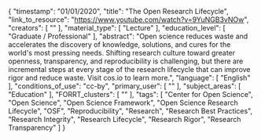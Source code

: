 {
    "timestamp": "01/01/2020",
    "title": "The Open Research Lifecycle",
    "link_to_resource": "https://www.youtube.com/watch?v=9YuNGB3vNOw",
    "creators": [
        ""
    ],
    "material_type": [
        "Lecture"
    ],
    "education_level": [
        "Graduate / Professional"
    ],
    "abstract": "Open science reduces waste and accelerates the discovery of knowledge, solutions, and cures for the world's most pressing needs. Shifting research culture toward greater openness, transparency, and reproducibility is challenging, but there are incremental steps at every stage of the research lifecycle that can improve rigor and reduce waste. Visit cos.io to learn more.",
    "language": [
        "English"
    ],
    "conditions_of_use": "cc-by",
    "primary_user": [
        ""
    ],
    "subject_areas": [
        "Education"
    ],
    "FORRT_clusters": [
        ""
    ],
    "tags": [
        "Center for Open Science",
        "Open Science",
        "Open Science Framework",
        "Open Science Research Lifecycle",
        "OSF",
        "Reproducibility",
        "Research",
        "Research Best Practices",
        "Research Integrity",
        "Research Lifecycle",
        "Research Rigor",
        "Research Transparency"
    ]
}